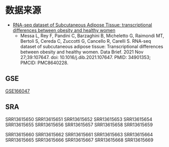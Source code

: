 # 数据来源
- [RNA-seq dataset of Subcutaneous Adipose Tissue: transcriptional differences between obesity and healthy women](https://www.ncbi.nlm.nih.gov/pmc/articles/PMC8640228/)
  - Messa L, Rey F, Pandini C, Barzaghini B, Micheletto G, Raimondi MT, Bertoli S, Cereda C, Zuccotti G, Cancello R, Carelli S. RNA-seq dataset of subcutaneous adipose tissue: Transcriptional differences between obesity and healthy women. Data Brief. 2021 Nov 27;39:107647. doi: 10.1016/j.dib.2021.107647. PMID: 34901353; PMCID: PMC8640228.


## GSE
[GSE166047](https://www.ncbi.nlm.nih.gov/geo/query/acc.cgi?acc=GSE166047)

## SRA
SRR13615650
SRR13615651
SRR13615652
SRR13615653
SRR13615654
SRR13615655
SRR13615656
SRR13615657
SRR13615658
SRR13615659

SRR13615660
SRR13615662
SRR13615661
SRR13615663
SRR13615664
SRR13615665
SRR13615666
SRR13615667
SRR13615668
SRR13615669